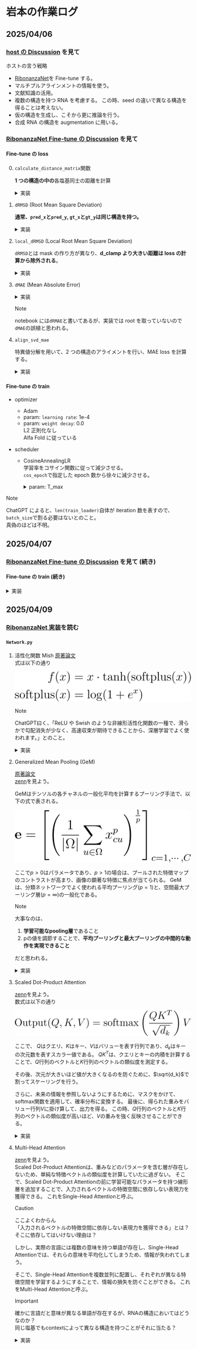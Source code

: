 # 岩本の作業ログ

## 2025/04/06

### [host の Discussion](https://www.kaggle.com/competitions/stanford-rna-3d-folding/discussion/565064) を見て

ホストの言う戦略

- [RibonanzaNet](https://www.biorxiv.org/content/10.1101/2024.02.24.581671v2)を Fine-tune する。
- マルチプルアラインメントの情報を使う。
- 文献知識の活用。
- 複数の構造を持つ RNA を考慮する。
  この時、seed の違いで異なる構造を得ることは考えない。
- 仮の構造を生成し、こそから更に推論を行う。
- 合成 RNA の構造を augmentation に用いる。

### [RibonanzaNet Fine-tune の Discussion](https://www.kaggle.com/competitions/stanford-rna-3d-folding/discussion/565306) を見て

#### Fine-tune の loss

0. `calculate_distance_matrix`関数

    **1 つの構造の中の**各塩基同士の距離を計算

    <details>
    <summary>実装</summary>

    ```python
    def calculate_distance_matrix(X,Y,epsilon=1e-4):
        # X[:,None]はXの各残基を行ベクトルに、Y[None,:]はYの各残基を列ベクトルに変換したもの
        # X[:,None]-Y[None,:]はXの各残基とYの各残基の距離を計算した len(X) x len(Y) 行列
        return (torch.square(X[:,None]-Y[None,:])+epsilon).sum(-1).sqrt()
    ```

    </details>

1. `dRMSD` (Root Mean Square Deviation)

    **通常、`pred_x`と`pred_y`, `gt_x`と`gt_y`は同じ構造を持つ。**

    <details>
    <summary>実装</summary>

    ```python
    def dRMSD(pred_x, pred_y, gt_x, gt_y, epsilon=1e-4,Z=10,d_clamp=None):
        '''
        pred_x: 予測された構造
        pred_y: 予測された構造
        gt_x: 実際の構造
        gt_y: 実際の構造
        '''

        # pred_xとpred_yの各残基の座標を使って距離行列を計算
        pred_dm=calculate_distance_matrix(pred_x,pred_y)
        # gt_xとgt_yの各残基の座標を使って距離行列を計算
        gt_dm=calculate_distance_matrix(gt_x,gt_y)

        # gt_dmのNaNを除外するマスクを作成
        mask=~torch.isnan(gt_dm)
        # 対角成分(自分自身との距離)を除外するマスクを作成
        mask[torch.eye(mask.shape[0]).bool()]=False

        # d_clampが指定されている場合、距離の差をd_clampでクリップする
        if d_clamp is not None:
            # pred_dmとgt_dmの距離の差を計算
            # clipで指定された範囲 (0 <= loss <= d_clamp**2) に収める
            rmsd=(torch.square(pred_dm[mask]-gt_dm[mask])+epsilon).clip(0,d_clamp**2)
        else:
            rmsd=torch.square(pred_dm[mask]-gt_dm[mask])+epsilon

        return rmsd.sqrt().mean()/Z
    ```

    </details>

2. `local_dRMSD` (Local Root Mean Square Deviation)

    `dRMSD`とは mask の作り方が異なり、**d_clamp より大きい距離は loss の計算から除外される**。

    <details>
    <summary>実装</summary>

    ```python
    def local_dRMSD(pred_x, pred_y, gt_x, gt_y, epsilon=1e-4,Z=10,d_clamp=30):
        # 上と同じ
        pred_dm=calculate_distance_matrix(pred_x,pred_y)
        gt_dm=calculate_distance_matrix(gt_x,gt_y)

        # gt_dmがNaN　+ dt_dmがd_clamp以上の距離を除外するマスクを作成
        mask=(~torch.isnan(gt_dm)) * (gt_dm < d_clamp)
        mask[torch.eye(mask.shape[0]).bool()]=False

        rmsd=torch.square(pred_dm[mask]-gt_dm[mask])+epsilon

        return rmsd.sqrt().mean()/Z
    ```

    </details>

3. `dMAE` (Mean Absolute Error)
    <details>
    <summary>実装</summary>

    ```python
    def dMAE(pred_x, pred_y, gt_x, gt_y, epsilon=1e-4,Z=10,d_clamp=None):
        pred_dm=calculate_distance_matrix(pred_x,pred_y)
        gt_dm=calculate_distance_matrix(gt_x,gt_y)

        mask=~torch.isnan(gt_dm)
        mask[torch.eye(mask.shape[0]).bool()]=False

        # dRMSDでは2乗していたが、dRMAEでは絶対値を取る
        # d_clampの処理をしないのは2乗しないため大きい値を取らないから?
        rmsd=torch.abs(pred_dm[mask]-gt_dm[mask])

        # rootも取らない
        return rmsd.mean()/Z
    ```

    </details>

    > [!NOTE]
    > notebook には`dRMAE`と書いてあるが、実装では root を取っていないので`dMAE`の誤植と思われる。

1. `align_svd_mae`

    特異値分解を用いて、2 つの構造のアライメントを行い、MAE loss を計算する。

    <details>
    <summary>実装</summary>

    ```python
    def align_svd_mae(input, target, Z=10):

        assert input.shape == target.shape, "Input and target must have the same shape"

        # sum(-1)で各塩基の座標を足し合わせて、NaNを含む行(塩基)を除外するマスクを作成
        mask=~torch.isnan(target.sum(-1))

        input=input[mask]
        target=target[mask]

        # x, y, zの座標を持つ点群の重心を計算
        # 結果として1x3のテンソル(x, y, zの平均を持つ)が得られる
        centroid_input = input.mean(dim=0, keepdim=True)
        centroid_target = target.mean(dim=0, keepdim=True)

        # 各塩基の座標から重心を引いて、中心化する (重心を原点に移動)
        # detach()は重心に関して、勾配の計算を行わないようにするため (誤差逆伝播の計算を行わない)
        input_centered = input - centroid_input.detach()
        target_centered = target - centroid_target

        # Procrustes analysis
        # 2つのdatasetが最もマッチするような回転を求める
        cov_matrix = input_centered.T @ target_centered

        # SVD to find optimal rotation
        U, S, Vt = torch.svd(cov_matrix)

        # Compute rotation matrix
        R = Vt @ U.T

        # torch.det(R)が負の場合、回転ではなく反転が起こっているので、det(R)を正にするためにVtの最後の行を反転させる
        if torch.det(R) < 0:
            Vt[-1, :] *= -1
            R = Vt @ U.T

        # Rotate input
        aligned_input = (input_centered @ R.T.detach()) + centroid_target.detach()

        # Calculate MAE loss
        return torch.abs(aligned_input-target).mean()/Z
    ```

    </details>

#### Fine-tune の train

- optimizer

  - Adam
  - param: `learning rate`: 1e-4
  - param: `weight decay`: 0.0 \
     L2 正則化なし \
     Alfa Fold に従っている

- scheduler

  - CosineAnnealingLR \
     学習率をコサイン関数に従って減少させる。 \
     `cos_epoch`で指定した epoch 数から徐々に減少させる。

    <details>
    <summary>param: T_max</summary>

    `iteration`の最大値である。つまり、**学習率が 0 に達する epoch 数**であり、以下のように指定されている。 \
    `(epoch - cos_epoch) * len(train_loader) // batch_size`

    - `epoch - cos_epoch` \
        `全体のepoch数 - cosineAnnealingを開始するepoch`であり、学習率を減少させる epoch 数を表す。
    - `len(train_loader) // batch_size` \
        `train_loader`の長さを`batch_size`で割った値であり、1 epoch あたりのイテレーション数を表す。 \
        つまり、1 epoch あたりのイテレーション数は、`train_loader`の長さを`batch_size`で割った値である。

    **epoch 数 \* 1 epoch の iteration 数 = cosineAnnealing を適用する iteration 数**が`T_max`となる。

    </details>

> [!NOTE]
> ChatGPT によると、`len(train_loader)`自体が iteration 数を表すので、`batch_size`で割る必要はないとのこと。 \
> 真偽のほどは不明。

## 2025/04/07

### [RibonanzaNet Fine-tune の Discussion](https://www.kaggle.com/competitions/stanford-rna-3d-folding/discussion/565306) を見て (続き)

#### Fine-tune の train (続き)

<details>
<summary>実装</summary>

```python
scaler = GradScaler()

for epoch in range(epochs):
    model.train()
    # progress bar
    tbar=tqdm(train_loader)
    total_loss=0
    # out of memory
    oom=0

    for idx, batch in enumerate(tbar):
        try:
            # sequenceをGPUに転送
            sequence=batch['sequence'].cuda()
            # 'xyz'をGPUに転送し、次元の削減 (モデルの出力と同じ次元にするため)
            gt_xyz=batch['xyz'].cuda().squeeze()

            #with torch.autocast(device_type='cuda', dtype=torch.float16):
            # sequenceをモデルに入力して、予測された座標を取得し、次元を削減
            pred_xyz=model(sequence).squeeze()

            # lossの計算
            loss=dRMAE(pred_xyz,pred_xyz,gt_xyz,gt_xyz) + align_svd_mae(pred_xyz, gt_xyz)
                #local_dRMSD(pred_xyz,pred_xyz,gt_xyz,gt_xyz)

            # NaNのcheck (NaNは自分自身と等しくない)
            if loss!=loss:
                stop

            (loss/batch_size).backward()

            if (idx+1)%batch_size==0 or idx+1 == len(tbar):
                # 勾配のnormのclip
                torch.nn.utils.clip_grad_norm_(model.parameters(), 1)
                # parameterの更新
                optimizer.step()
                # 勾配の初期化
                optimizer.zero_grad()

                # 自動混合精度(AMP)を使用する場合のコード (float16に精度を落として計算する)
                # ------------------------------------------------
                # scaler.scale(loss/batch_size).backward()
                # scaler.unscale_(optimizer)
                # torch.nn.utils.clip_grad_norm_(model.parameters(), 1)
                # scaler.step(optimizer)
                # scaler.update()
                # ------------------------------------------------

                # epoch > cos_epoch の場合、学習率を減少させる
                if (epoch+1)>cos_epoch:
                    schedule.step()
            #schedule.step()
            total_loss+=loss.item()

            # progress barの更新
            tbar.set_description(f"Epoch {epoch + 1} Loss: {total_loss/(idx+1)} OOMs: {oom}")

        except Exception:
            print(Exception)
            oom+=1

    tbar=tqdm(val_loader)
    # modelをvalidationモードに設定
    # 評価モードでは、ドロップアウトやバッチ正規化が無効になる
    model.eval()
    val_preds=[]
    val_loss=0

    # validation loop
    for idx, batch in enumerate(tbar):
        sequence=batch['sequence'].cuda()
        gt_xyz=batch['xyz'].cuda().squeeze()

        # 勾配を計算しない
        with torch.no_grad():
            pred_xyz=model(sequence).squeeze()
            loss=dRMAE(pred_xyz,pred_xyz,gt_xyz,gt_xyz)

        val_loss+=loss.item()
        val_preds.append([gt_xyz.cpu().numpy(),pred_xyz.cpu().numpy()])

    val_loss=val_loss/len(tbar)
    print(f"val loss: {val_loss}")

    # best modelの保存
    if val_loss < best_val_loss:
        best_val_loss=val_loss
        best_preds=val_preds
        torch.save(model.state_dict(),'RibonanzaNet-3D.pt')

torch.save(model.state_dict(),'RibonanzaNet-3D-final.pt')
```

</details>


## 2025/04/09

### [RibonanzaNet 実装](https://github.com/Shujun-He/RibonanzaNet)を読む

#### `Network.py`

1. 活性化関数 Mish
    [原著論文](https://arxiv.org/abs/1908.08681v3) \
    式は以下の通り

    ![](./figures/math_figures/mish.png)

    > [!NOTE]
    > ChatGPT曰く、「ReLU や Swish のような非線形活性化関数の一種で、滑らかで勾配消失が少なく、高速収束が期待できることから、深層学習でよく使われます。」とのこと。

    <details>
    <summary>実装</summary>

    ```python
    class Mish(nn.Module):
        def __init__(self):
            super().__init__()

        def forward(self, x):
            # 一時変数を使用せずに、直接計算を行うと1 epochあたり 1s 短縮らしい
            return x * (torch.tanh(F.softplus(x)))
    ```

    </details>

2. Generalized Mean Pooling (GeM)

    [原著論文](https://ieeexplore.ieee.org/document/8382272) \
    [zenn](https://zenn.dev/takoroy/scraps/151d11817e3700)を見よう。

    GeMはテンソルの各チャネルの一般化平均を計算するプーリング手法で、以下の式で表される。

    ![](./figures/math_figures/GeM.png)

    ここで$`p > 0`$はパラメータであり、$`p > 1`$の場合は、プールされた特徴マップのコントラストが高まり、画像の顕著な特徴に焦点が当てられる。
    GeMは、分類ネットワークでよく使われる平均プーリング($`p = 1`$)と、空間最大プーリング層($`p = \infty`$)の一般化である。

    >[!NOTE]
    > 大事なのは、
    > 1. **学習可能なpooling層**であること
    > 2. pの値を調節することで、**平均プーリングと最大プーリングの中間的な動作を実現できること**
    >
    > だと思われる。

    <details>
    <summary>実装</summary>

    ```python
    from torch.nn.parameter import Parameter

    def gem(x, p=3, eps=1e-6):
        '''
        Params:
            x: input tensor
            p: power parameter
            eps: epsilon to avoid division by zero
        '''
        # xの最小値をepsでclipしたものに対してp乗を計算
        # そのテンソルを平均プーリングして、p乗根を取る
        return F.avg_pool1d(x.clamp(min=eps).pow(p), (x.size(-1))).pow(1./p)

    class GeM(nn.Module):
        def __init__(self, p=3, eps=1e-6):
            super(GeM,self).__init__()
            # Parameterは学習可能なパラメータを定義するためのクラス
            # torch.ones(1)は1x1のテンソルを作成し、pで初期化する -> self.p = [p]となっている
            self.p = Parameter(torch.ones(1)*p)
            self.eps = eps

        def forward(self, x):
            return gem(x, p=self.p, eps=self.eps)
    ```

    </details>

3. Scaled Dot-Product Attention

    [zenn](https://zenn.dev/yuto_mo/articles/72c07b702c50df)を見よう。 \
    数式は以下の通り

    ![](./figures/math_figures/Scaled_DotProduct_Attention.png)

    ここで、 $`Q`$はクエリ、$`K`$はキー、$`V`$はバリューを表す行列であり、$`d_k`$はキーの次元数を表すスカラー値である。
    $QK^T$は、クエリとキーの内積を計算することで、$`Q`$行列のベクトルと$`K`$行列のベクトルの類似度を測定する。

    その後、次元が大きいほど値が大きくなるのを防ぐために、$`\sqrt{d_k}`$で割ってスケーリングを行う。

    さらに、未来の情報を参照しないようにするために、マスクをかけて、softmax関数を適用して、確率分布に変換する。
    最後に、得られた重みをバリュー行列$`V`$に掛け算して、出力を得る。
    この時、$`Q`$行列のベクトルと$`K`$行列のベクトルの類似度が高いほど、$`V`$の重みを強く反映させることができる。

    <details>
    <summary>実装</summary>

    ```python
    class ScaledDotProductAttention(nn.Module):
        ''' Scaled Dot-Product Attention '''

        def __init__(self, temperature, attn_dropout=0.1):
            super().__init__()
            self.temperature = temperature
            self.dropout = nn.Dropout(attn_dropout)

        def forward(self, q, k, v, mask=None, attn_mask=None):
            '''
            Params:
                q: query
                k: key
                v: value
                mask: mask for padding
                attn_mask: mask for attention
            '''
            # Q·K^Tを計算
            attn = torch.matmul(q, k.transpose(2, 3))/ self.temperature

            # maskが指定されている場合、maskを加算する (配列長の違いを考慮するためだと思われる)
            if mask is not None:
                attn = attn + mask # this is actually the bias

            # attn_maskが指定されている場合、attn_maskを加算する (未来の情報を参照しないようにするため)
            if attn_mask is not None:
                attn = attn.float().masked_fill(attn_mask == -1, float('-1e-9'))

            # softmaxを適用して、確率分布に変換する
            # さらにdropoutを適用して、過学習を防ぐ
            attn = self.dropout(F.softmax(attn, dim=-1))

            # Q·K^Tの重みをVに掛け算して、出力を得る
            output = torch.matmul(attn, v)

            return output, attn
    ```
    </details>


4. Multi-Head Attention

    [zenn](https://zenn.dev/yuto_mo/articles/cf83d90e8dd9d4)を見よう。 \
    Scaled Dot-Product Attentionは、重みなどのパラメータを含む層が存在しないため、単純な特徴ベクトルの類似度を計算していたに過ぎない。
    そこで、Scaled Dot-Product Attentionの前に学習可能なパラメータを持つ線形層を追加することで、入力されるベクトルの特徴空間に依存しない表現力を獲得できる。
    これをSingle-Head Attentionと呼ぶ。

    > [!CAUTION]
    > ここよくわからん \
    > 「入力されるベクトルの特徴空間に依存しない表現力を獲得できる」とは？ \
    > そこに依存してはいけない理由は？

    しかし、実際の言語には複数の意味を持つ単語が存在し、Single-Head Attentionでは、それらの意味を平均化してしまうため、情報が失われてしまう。

    そこで、Single-Head Attentionを複数並列に配置し、それぞれが異なる特徴空間を学習するようにすることで、情報の損失を防ぐことができる。
    これをMulti-Head Attentionと呼ぶ。

    > [!IMPORTANT]
    > 確かに言語だと意味が異なる単語が存在するが、RNAの構造においてはどうなのか？ \
    > 同じ塩基でもcontextによって異なる構造を持つことがそれに当たる？

    <details>
    <summary>実装</summary>

    ```python
    class MultiHeadAttention(nn.Module):
        ''' Multi-Head Attention module '''

        def __init__(self, d_model, n_head, d_k, d_v, dropout=0.1):
            '''
            Params:
                d_model: model dimension (隠れ層の次元数)
                n_head: number of heads
                d_k: dimension of key
                d_v: dimension of value
                dropout: dropout rate
            '''

            super().__init__()

            self.n_head = n_head
            self.d_k = d_k
            self.d_v = d_v

            # 線形層の定義
            # d_model次元の入力をn_head * d_k次元に変換する
            self.w_qs = nn.Linear(d_model, n_head * d_k, bias=False)
            self.w_ks = nn.Linear(d_model, n_head * d_k, bias=False)
            self.w_vs = nn.Linear(d_model, n_head * d_v, bias=False)

            # 複数のヘッドを結合するための線形層
            self.fc = nn.Linear(n_head * d_v, d_model, bias=False)

            # temperature = sqrt(d_k)でスケーリングする
            self.attention = ScaledDotProductAttention(temperature=d_k ** 0.5)

            self.dropout = nn.Dropout(dropout)
            self.layer_norm = nn.LayerNorm(d_model, eps=1e-6)


        def forward(self, q, k, v, mask=None,src_mask=None):
            '''
            params:
                q: query [batch_size, len_q, d_model]
                k: key
                v: value
                mask: mask for padding
                src_mask: mask for attention [batch_size, len_seq]
            '''

            d_k, d_v, n_head = self.d_k, self.d_v, self.n_head
            sz_b, len_q, len_k, len_v = q.size(0), q.size(1), k.size(1), v.size(1)

            residual = q


            # self.w_qs(q)                   : [batch_size, len_q, n_head * d_k]
            #   線形層に通して、n_head * d_k次元に変換
            # .view(sz_b, len_q, n_head, d_k): [batch_size, len_q, n_head, d_k]
            q = self.w_qs(q).view(sz_b, len_q, n_head, d_k)
            k = self.w_ks(k).view(sz_b, len_k, n_head, d_k)
            v = self.w_vs(v).view(sz_b, len_v, n_head, d_v)

            # 1次元目と2次元目を入れ替える
            # [batch_size, len_q, n_head, d_k] -> [batch_size, n_head, len_q, d_k]
            # headの次元が前に来ると、(len_q, d_k)の行列をn_head個持つことになるので、並列の計算が実装しやすい
            q, k, v = q.transpose(1, 2), k.transpose(1, 2), v.transpose(1, 2)

            if src_mask is not None:
                src_mask[src_mask==0] = -1
                # [batch_size, len_seq] -> [batch_size, len_seq, 1]
                src_mask=src_mask.unsqueeze(-1).float()
                # permute: [batch_size, len_seq] -> [batch_size, 1, len_seq]
                # matumul: [batch_size, len_seq, 1] x [batch_size, 1, len_seq] -> [batch_size, len_seq, len_seq]
                # unsqueeze: [batch_size, len_seq, len_seq] -> [batch_size, 1, len_seq, len_seq]
                attn_mask=torch.matmul(src_mask,src_mask.permute(0,2,1)).unsqueeze(1)
                q, attn = self.attention(q, k, v, mask=mask, attn_mask=attn_mask)
            else:
                q, attn = self.attention(q, k, v, mask=mask)

            # q: [batch_size, n_head, len_q, d_v]
            # transpose: [batch_size, n_head, len_q, d_v] -> [batch_size, len_q, n_head, d_v]
            # contiguous: メモリ上で連続したテンソルを作成する (viewに必要)
            # view: [batch_size, len_q, n_head, d_v] -> [batch_size, len_q, n_head * d_v]
            q = q.transpose(1, 2).contiguous().view(sz_b, len_q, -1)

            # 線形層に通して、n_head * d_v次元をd_model次元に変換する
            # dropoutを適用して、過学習を防ぐ
            q = self.dropout(self.fc(q))
            # 元のqを加算する (Residual Connection: 残差接続)
            q += residual

            # 次元ごとに平均0, 分散1に正規化する
            q = self.layer_norm(q)

            return q, attn
    ```
    </details>
